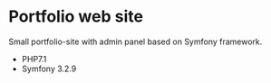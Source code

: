Portfolio web site
=========

Small portfolio-site with admin panel based on Symfony framework.
* PHP7.1
* Symfony 3.2.9
